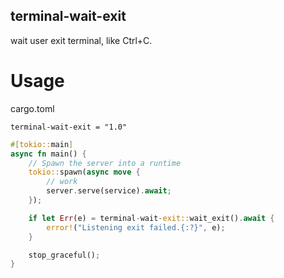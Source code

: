 ## terminal-wait-exit
wait user exit terminal, like Ctrl+C.

# Usage
cargo.toml
```
terminal-wait-exit = "1.0"
```
```rust
#[tokio::main]
async fn main() {
    // Spawn the server into a runtime
    tokio::spawn(async move {
        // work
        server.serve(service).await;
    });

    if let Err(e) = terminal-wait-exit::wait_exit().await {
        error!("Listening exit failed.{:?}", e);
    }

    stop_graceful();
}
```
